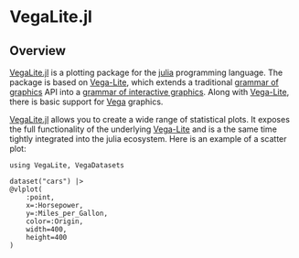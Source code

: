 # VegaLite.jl

## Overview

[VegaLite.jl](https://github.com/fredo-dedup/VegaLite.jl) is a plotting package for the [julia](https://julialang.org/) programming language. The package is based on [Vega-Lite](https://vega.github.io/vega-lite/), which extends a traditional [grammar of graphics](https://doi.org/10.1007/0-387-28695-0) API into a [grammar of interactive graphics](https://doi.org/10.1109/TVCG.2016.2599030). Along with [Vega-Lite](https://vega.github.io/vega-lite/), there is basic support for [Vega](https://vega.github.io/vega/) graphics.

[VegaLite.jl](https://github.com/fredo-dedup/VegaLite.jl) allows you to create a wide range of statistical plots. It exposes the full functionality of the underlying [Vega-Lite](https://vega.github.io/vega-lite/) and is a the same time tightly integrated into the julia ecosystem. Here is an example of a scatter plot:

```@example
using VegaLite, VegaDatasets

dataset("cars") |>
@vlplot(
    :point,
    x=:Horsepower,
    y=:Miles_per_Gallon,
    color=:Origin,
    width=400,
    height=400
)
```
